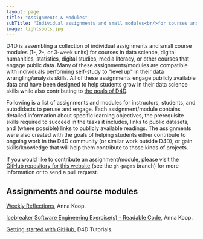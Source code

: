 ```yaml
---
layout: page
title: "Assignments & Modules"
subTitle: "Individual assignments and small modules<br/>for courses and/or self-study"
image: lightspots.jpg
---
```


D4D is assembling a collection of individual assignments and small course modules (1-, 2-, or 3-week units) for courses in data science, digital humanities, statistics, digital studies, media literacy, or other courses that engage public data. Many of these assignments/modules are compatible with individuals performing self-study to "level up" in their data wrangling/analysis skills. All of these assignments engage publicly available data and have been designed to help students grow in their data science skills while also contributing to <a href="http://datafordemocracy.org/about.html" target="blank_">the goals of D4D</a>.

Following is a list of assignments and modules for instructors, students, and autodidacts to peruse and engage. Each assignment/module contains detailed information about specific learning objectives, the prerequisite skills required to succeed in the tasks it includes, links to public datasets, and (where possible) links to publicly available readings. The assignments were also created with the goals of helping students either contribute to ongoing work in the D4D community (or similar work outside D4D), or gain skills/knowledge that will help them contribute to those kinds of projects.

If you would like to contribute an assignment/module, please visit the <a href="https://github.com/data4Democracy/educational-hub" target="blank_">GitHub repository for this website</a> (see the `gh-pages` branch) for more information or to send a pull request.

## Assignments and course modules

<!-- List existing assignments and modules here. As the list grows, start to organize by category in whatever way makes the most sense. -->

<a href="{{ site.url }}/assignments/weekly_reflections" target="blank_">Weekly Reflections</a>, Anna Koop.

<a href="{{ site.url }}/assignments/readable_code" target="blank_">Icebreaker Software Engineering Exercise(s) - Readable Code</a>, Anna Koop.

<a href="{{ site.url }}/assignments/github-playground" target="blank_">Getting started with GitHub</a>, D4D Tutorials.

